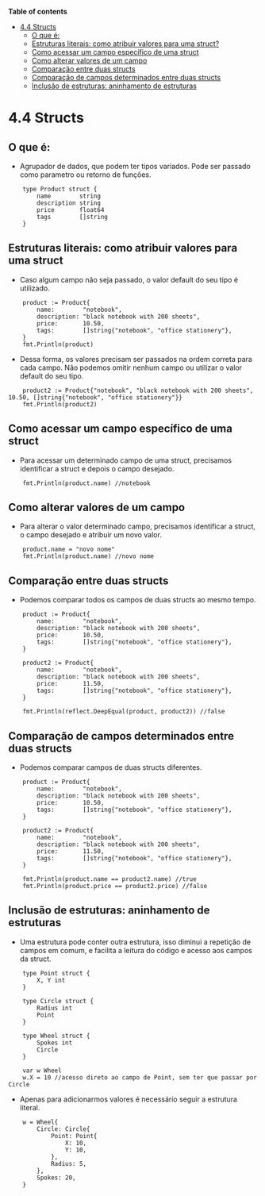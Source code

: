 **Table of contents**

- [4.4 Structs](#41-structs)
	- [O que é:](#o-que-é)
	- [Estruturas literais: como atribuir valores para uma struct?](#como-atribuir-valores-para-uma-struct)
	- [Como acessar um campo específico de uma struct](#como-acessar-um-campo-específico-de-uma-struct)
	- [Como alterar valores de um campo](#como-alterar-valores-de-um-campo)
	- [Comparação entre duas structs](#comparação-entre-duas-structs)
	- [Comparação de campos determinados entre duas structs](#comparação-de-campos-determinados-entre-duas-structs)
	- [Inclusão de estruturas: aninhamento de estruturas](#inclusão-de-estruturas-aninhamento-de-estruturas)

# 4.4 Structs

## O que é:

- Agrupador de dados, que podem ter tipos variados. Pode ser passado como parametro ou retorno de funções.

```golang
	type Product struct {
		name        string
		description string
		price       float64
		tags        []string
	}

```

## Estruturas literais: como atribuir valores para uma struct

- Caso algum campo não seja passado, o valor default do seu tipo é utilizado.

```golang
	product := Product{
		name:        "notebook",
		description: "black notebook with 200 sheets",
		price:       10.50,
		tags:        []string{"notebook", "office stationery"},
	}
    fmt.Println(product)
```

- Dessa forma, os valores precisam ser passados na ordem correta para cada campo. Não podemos omitir nenhum campo ou utilizar o valor default do seu tipo.

```golang
    product2 := Product{"notebook", "black notebook with 200 sheets", 10.50, []string{"notebook", "office stationery"}}
	fmt.Println(product2)
```

## Como acessar um campo específico de uma struct

- Para acessar um determinado campo de uma struct, precisamos identificar a struct e depois o campo desejado.

```golang
    fmt.Println(product.name) //notebook
```

## Como alterar valores de um campo

- Para alterar o valor determinado campo, precisamos identificar a struct, o campo desejado e atribuir um novo valor.

```golang
    product.name = "novo nome"
    fmt.Println(product.name) //novo nome
```

## Comparação entre duas structs

- Podemos comparar todos os campos de duas structs ao mesmo tempo.

```golang
	product := Product{
		name:        "notebook",
		description: "black notebook with 200 sheets",
		price:       10.50,
		tags:        []string{"notebook", "office stationery"},
	}

   	product2 := Product{
		name:        "notebook",
		description: "black notebook with 200 sheets",
		price:       11.50,
		tags:        []string{"notebook", "office stationery"},
	} 

	fmt.Println(reflect.DeepEqual(product, product2)) //false
```

## Comparação de campos determinados entre duas structs

- Podemos comparar campos de duas structs diferentes.


```golang
	product := Product{
		name:        "notebook",
		description: "black notebook with 200 sheets",
		price:       10.50,
		tags:        []string{"notebook", "office stationery"},
	}

   	product2 := Product{
		name:        "notebook",
		description: "black notebook with 200 sheets",
		price:       11.50,
		tags:        []string{"notebook", "office stationery"},
	} 

	fmt.Println(product.name == product2.name) //true
    fmt.Println(product.price == product2.price) //false
```


## Inclusão de estruturas: aninhamento de estruturas

- Uma estrutura pode conter outra estrutura, isso diminui a repetição de campos em comum, e facilita a leitura do código e acesso aos campos da struct.


```golang
	type Point struct {
		X, Y int
	}

	type Circle struct {
		Radius int
		Point
	}

	type Wheel struct {
		Spokes int
		Circle
	}

	var w Wheel
	w.X = 10 //acesso direto ao campo de Point, sem ter que passar por Circle
```

- Apenas para adicionarmos valores é necessário seguir a estrutura literal.

```golang
	w = Wheel{
		Circle: Circle{
			Point: Point{
				X: 10,
				Y: 10,
			},
			Radius: 5,
		},
		Spokes: 20,
	}
```